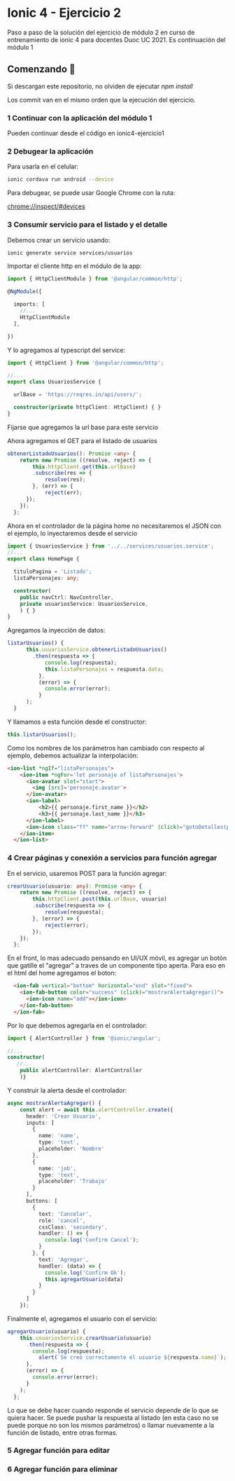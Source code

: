 # Ionic 4 - Ejercicio 2

Paso a paso de la solución del ejercicio de módulo 2 en curso de entrenamiento de ionic 4 para docentes Duoc UC 2021. Es continuación del módulo 1

## Comenzando 🚀

Si descargan este repositorio, no olviden de ejecutar _npm install_

Los commit van en el mismo orden que la ejecución del ejercicio.

### 1 Continuar con la aplicación del módulo 1

Pueden continuar desde el código en ionic4-ejercicio1

### 2 Debugear la aplicación

Para usarla en el celular:

```bash
ionic cordava run android --device
```

Para debugear, se puede usar Google Chrome con la ruta:

<chrome://inspect/#devices>

### 3 Consumir servicio para el listado y el detalle

Debemos crear un servicio usando:

```bash
ionic generate service services/usuarios
```

Importar el cliente http en el módulo de la app:

```ts
import { HttpClientModule } from '@angular/common/http';

@NgModule({

  imports: [
    //...
    HttpClientModule
  ],

})
```

Y lo agregamos al typescript del service:

```ts
import { HttpClient } from '@angular/common/http';

//...
export class UsuariosService {

  urlBase = 'https://reqres.in/api/users/';

  constructor(private httpClient: HttpClient) { }
}
```

Fijarse que agregamos la url base para este servicio

Ahora agregamos el GET para el listado de usuarios

```ts
obtenerListadoUsuarios(): Promise <any> {
    return new Promise ((resolve, reject) => {
        this.httpClient.get(this.urlBase)
        .subscribe(res => {
            resolve(res);
        }, (err) => {
            reject(err);
      });
    });
  };
```

Ahora en el controlador de la página home no necesitaremos el JSON con el ejemplo, lo inyectaremos desde el servicio

```ts
import { UsuariosService } from '../../services/usuarios.service';
//...
export class HomePage {

  tituloPagina = 'Listado';
  listaPersonajes: any;

  constructor(
    public navCtrl: NavController,
    private usuariosService: UsuariosService,
    ) { }
}

```

Agregamos la inyección de datos:

```ts
listarUsuarios() {
      this.usuariosService.obtenerListadoUsuarios()
        .then(respuesta => {
            console.log(respuesta);
            this.listaPersonajes = respuesta.data;
          },
          (error) => {
            console.error(error);
          }
      );
  }
```

Y llamamos a esta función desde el constructor:

```ts
this.listarUsuarios();
```

Como los nombres de los parámetros han cambiado con respecto al ejemplo, debemos actualizar la interpolación:

```html
<ion-list *ngIf="listaPersonajes">
    <ion-item *ngFor='let personaje of listaPersonajes'>
      <ion-avatar slot="start">
        <img [src]='personaje.avatar'>
      </ion-avatar>
      <ion-label>
          <h2>{{ personaje.first_name }}</h2>
          <h3>{{ personaje.last_name }}</h3>
      </ion-label>
      <ion-icon class="ff" name="arrow-forward" (click)="gotoDetalles(personaje)"></ion-icon>
    </ion-item>
  </ion-list>
```

### 4 Crear páginas y conexión a servicios para función agregar

En el servicio, usaremos POST para la función agregar:

```ts
crearUsuario(usuario: any): Promise <any> {
    return new Promise ((resolve, reject) => {
        this.httpClient.post(this.urlBase, usuario)
        .subscribe(respuesta => {
            resolve(respuesta);
        }, (error) => {
            reject(error);
        });
    });
  };
```

En el front, lo mas adecuado pensando en UI/UX móvil, es agregar un botón que gatille el "agregar" a traves de un componente tipo aperta. Para eso en el html del home agregamos el boton:

```html
  <ion-fab vertical="bottom" horizontal="end" slot="fixed">
    <ion-fab-button color="success" (click)="mostrarAlertaAgregar()">
      <ion-icon name="add"></ion-icon>
    </ion-fab-button>
  </ion-fab>
```

Por lo que debemos agregarla en el controlador:

```ts
import { AlertController } from '@ionic/angular';

//...
constructor(
   //...
    public alertController: AlertController
    )}
```

Y construir la alerta desde el controlador:

```ts
async mostrarAlertaAgregar() {
    const alert = await this.alertController.create({
      header: 'Crear Usuario',
      inputs: [
        {
          name: 'name',
          type: 'text',
          placeholder: 'Nombre'
        },
        {
          name: 'job',
          type: 'text',
          placeholder: 'Trabajo'
        }
      ],
      buttons: [
        {
          text: 'Cancelar',
          role: 'cancel',
          cssClass: 'secondary',
          handler: () => {
            console.log('Confirm Cancel');
          }
        }, {
          text: 'Agregar',
          handler: (data) => {
            console.log('Confirm Ok');
            this.agregarUsuario(data)
          }
        }
      ]
    });
```

Finalmente el, agregamos el usuario con el servicio:

```ts
agregarUsuario(usuario) {
    this.usuariosService.crearUsuario(usuario)
      .then(respuesta => {
        console.log(respuesta);
          alert(`Se creó correctamente el usuario ${respuesta.name}`);
      },
      (error) => {
        console.error(error);
      }
    );
  };
```

Lo que se debe hacer cuando responde el servicio depende de lo que se quiera hacer. Se puede pushar la respuesta al listado (en esta caso no se puede porque no son los mismos parámetros) o llamar nuevamente a la función de listado, entre otras formas.

### 5 Agregar función para editar

### 6 Agregar función para eliminar
